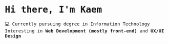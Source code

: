 <samp>

<h1>Hi there, I'm Kaem</h1>

💻 Currently pursuing degree in Information Technology <br>
Interesting in <b>Web Development (mostly front-end)</b> and <b>UX/UI Design</b>

</samp>
